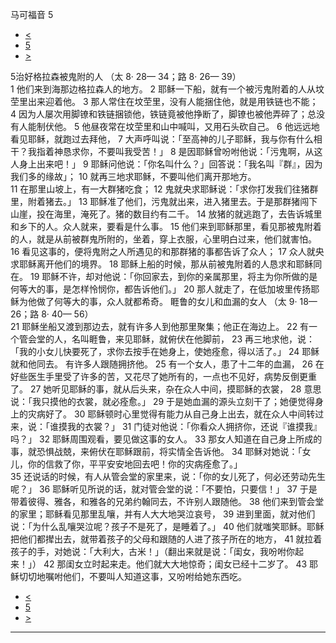 ﻿





 马可福音 5




* [<](bible/MRK04.md)
* [5](bible/MRK.md)
* [>](bible/MRK06.md)



 
5治好格拉森被鬼附的人 （太
8·
28—
34；路
8·
26—
39）  
1 他们来到海那边格拉森人的地方。 
2 耶稣一下船，就有一个被污鬼附着的人从坟茔里出来迎着他。 
3 那人常住在坟茔里，没有人能捆住他，就是用铁链也不能； 
4 因为人屡次用脚镣和铁链捆锁他，铁链竟被他挣断了，脚镣也被他弄碎了；总没有人能制伏他。 
5 他昼夜常在坟茔里和山中喊叫，又用石头砍自己。 
6 他远远地看见耶稣，就跑过去拜他， 
7 大声呼叫说：「至高神的儿子耶稣，我与你有什么相干？我指着神恳求你，不要叫我受苦！」 
8 是因耶稣曾吩咐他说：「污鬼啊，从这人身上出来吧！」 
9 耶稣问他说：「你名叫什么？」回答说：「我名叫『群』，因为我们多的缘故」； 
10 就再三地求耶稣，不要叫他们离开那地方。  
11 在那里山坡上，有一大群猪吃食； 
12 鬼就央求耶稣说：「求你打发我们往猪群里，附着猪去。」 
13 耶稣准了他们，污鬼就出来，进入猪里去。于是那群猪闯下山崖，投在海里，淹死了。猪的数目约有二千。 
14 放猪的就逃跑了，去告诉城里和乡下的人。众人就来，要看是什么事。 
15 他们来到耶稣那里，看见那被鬼附着的人，就是从前被群鬼所附的，坐着，穿上衣服，心里明白过来，他们就害怕。 
16 看见这事的，便将鬼附之人所遇见的和那群猪的事都告诉了众人； 
17 众人就央求耶稣离开他们的境界。 
18 耶稣上船的时候，那从前被鬼附着的人恳求和耶稣同在。 
19 耶稣不许，却对他说：「你回家去，到你的亲属那里，将主为你所做的是何等大的事，是怎样怜悯你，都告诉他们。」 
20 那人就走了，在低加坡里传扬耶稣为他做了何等大的事，众人就都希奇。 睚鲁的女儿和血漏的女人 （太
9·
18—
26；路
8·
40—
56）  
21 耶稣坐船又渡到那边去，就有许多人到他那里聚集；他正在海边上。 
22 有一个管会堂的人，名叫睚鲁，来见耶稣，就俯伏在他脚前， 
23 再三地求他，说：「我的小女儿快要死了，求你去按手在她身上，使她痊愈，得以活了。」 
24 耶稣就和他同去。 有许多人跟随拥挤他。 
25 有一个女人，患了十二年的血漏， 
26 在好些医生手里受了许多的苦，又花尽了她所有的，一点也不见好，病势反倒更重了。 
27 她听见耶稣的事，就从后头来，杂在众人中间，摸耶稣的衣裳， 
28 意思说：「我只摸他的衣裳，就必痊愈。」 
29 于是她血漏的源头立刻干了；她便觉得身上的灾病好了。 
30 耶稣顿时心里觉得有能力从自己身上出去，就在众人中间转过来，说：「谁摸我的衣裳？」 
31 门徒对他说：「你看众人拥挤你，还说『谁摸我』吗？」 
32 耶稣周围观看，要见做这事的女人。 
33 那女人知道在自己身上所成的事，就恐惧战兢，来俯伏在耶稣跟前，将实情全告诉他。 
34 耶稣对她说：「女儿，你的信救了你，平平安安地回去吧！你的灾病痊愈了。」  
35 还说话的时候，有人从管会堂的家里来，说：「你的女儿死了，何必还劳动先生呢？」 
36 耶稣听见所说的话，就对管会堂的说：「不要怕，只要信！」 
37 于是带着彼得、雅各，和雅各的兄弟约翰同去，不许别人跟随他。 
38 他们来到管会堂的家里；耶稣看见那里乱嚷，并有人大大地哭泣哀号， 
39 进到里面，就对他们说：「为什么乱嚷哭泣呢？孩子不是死了，是睡着了。」 
40 他们就嗤笑耶稣。耶稣把他们都撵出去，就带着孩子的父母和跟随的人进了孩子所在的地方， 
41 就拉着孩子的手，对她说：「大利大，古米！」（翻出来就是说：「闺女，我吩咐你起来！」） 
42 那闺女立时起来走。他们就大大地惊奇；闺女已经十二岁了。 
43 耶稣切切地嘱咐他们，不要叫人知道这事，又吩咐给她东西吃。 
* [<](bible/MRK04.md)
* [5](bible/MRK.md)
* [>](bible/MRK06.md)





---









